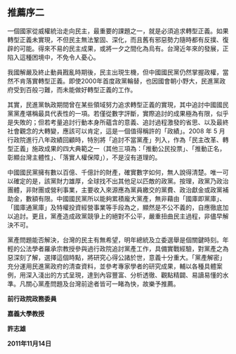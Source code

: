 ## 推薦序二

一個國家從威權統治走向民主，最重要的課題之一，就是必須追求轉型正義。如果轉型正義未實現，不但民主無法鞏固、深化，而且舊有邪惡勢力隨時都有反撲、復辟的可能。得來不易的民主成果，或將一夕之間化為烏有。台灣近年來的發展，正陷入這種困境中，不免令人憂心。

我國解嚴及終止動員戡亂時期後，民主出現生機，但中國國民黨仍然掌握政權，當然不肯落實轉型正義。即使2000年首度政黨輪替，也因國會朝小野大，民進黨政府受到百般刁難，而未能做好轉型正義的工作。

其實，民進黨執政期間曾在某些領域努力追求轉型正義的實現，其中追討中國國民黨黨產堪稱最具代表性的一項。若僅從數字評斷，實際追討的成果極為有限，似乎是失敗的；但若考量追討行動本身所蘊含的意義、追討過程激發的省思、以及最終社會觀念的大轉變，應該可以肯定，這是一個值得稱許的「政績」。2008 年 5 月行政院進行八年政績回顧時，特別將「追討不當黨產」列入，作為「民主改革、轉型正義」施政成果的四大典範之一（其他三項為：「推動公民投票」、「推動正名，彰顯台灣主體性」、「落實人權保障」），不是沒有道理的。

中國國民黨擁有數以百億、千億計的財產，確實數字如何，無人說得清楚。唯一可以確定的是，該黨財力雄厚，全球找不出其他足以匹敵的政黨。按理，政黨乃政治團體，非財團或營利事業，主要收入來源應為黨員繳交的黨費、政治獻金或政黨補助金，數額有限。中國國民黨所以能夠累積龐大黨產，無非藉由「國庫即黨庫」、「國庫通黨庫」及特權投資經營事業等手段為之，顯然是不公不義的，自應徹底加以追討。更且，黨產造成政黨競爭上的絕對不公平，嚴重扭曲民主過程，非儘早解決不可。

黨產問題能否解決，台灣的民主有無希望，明年總統及立委選舉是個關鍵時刻。年輕的公法學者羅承宗教授參與過行政院追討黨產工作，具備實戰經驗，對黨產之為惡深刻了解，選擇這個時點，將研究心得公諸於世，意義十分重大。「黨產解密」充分運用民進黨政府的清查資料，並參考專家學者的研究成果，輔以各種具體案例，用深入淺出的方式呈現，達到內容豐富、分析透徹、觀點精闢、易讀易懂的水準。凡關心黨產問題及台灣前途者皆可一睹為快，故樂予推薦。

**前行政院政務委員**

**嘉義大學教授**

**許志雄**

**2011年11月14日**
